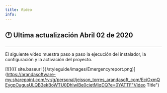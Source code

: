 ```yaml
---
title: Video
info:
---
```

## 🕐 Ultima actualización Abril 02 de 2020
<hr>




El siguiente vídeo muestra paso a paso la ejecución del instalador, la configuración y la activación del proyecto.

[![]({{ site.baseurl }}/styleguide/images/Emergencyreport.png)](https://arandasoftware-my.sharepoint.com/:v:/g/personal/jeisson_torres_arandasoft_com/EciOxmQEygpOugusULQB3ekBoWTU0DhIwIBe0cietMiqDQ?e=0YATTF"Video Title")

